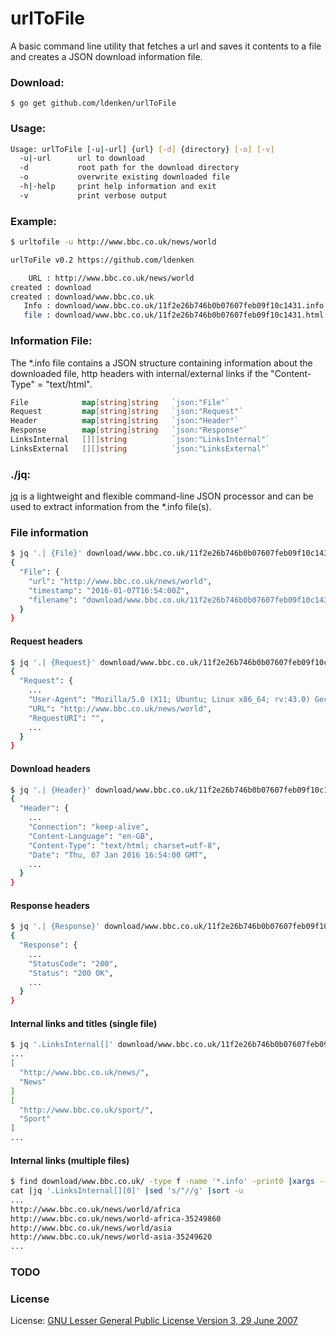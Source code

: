 # urlToFile

A basic command line utility that fetches a url and saves it contents to a file and creates a JSON download information file.


### Download:

	$ go get github.com/ldenken/urlToFile


### Usage:
```sh
Usage: urlToFile [-u|-url] {url} [-d] {directory} [-o] [-v]
  -u|-url      url to download
  -d           root path for the download directory
  -o           overwrite existing downloaded file
  -h|-help     print help information and exit
  -v           print verbose output
```

### Example:

```sh
$ urltofile -u http://www.bbc.co.uk/news/world

urlToFile v0.2 https://github.com/ldenken

    URL : http://www.bbc.co.uk/news/world
created : download
created : download/www.bbc.co.uk
   Info : download/www.bbc.co.uk/11f2e26b746b0b07607feb09f10c1431.info
   file : download/www.bbc.co.uk/11f2e26b746b0b07607feb09f10c1431.html
```

### Information File:
The *.info file contains a JSON structure containing information about the downloaded file, http headers with internal/external links if the "Content-Type" = "text/html".

``` go
File 			map[string]string 	`json:"File"`
Request 		map[string]string 	`json:"Request"`
Header 			map[string]string 	`json:"Header"`
Response 		map[string]string 	`json:"Response"`
LinksInternal	[][]string 			`json:"LinksInternal"`
LinksExternal	[][]string 			`json:"LinksExternal"`
```

### ./jq:
[jq](http://stedolan.github.com/jq) is a lightweight and flexible command-line JSON processor and can be used to extract information from the *.info file(s).

### File information
```sh
$ jq '.| {File}' download/www.bbc.co.uk/11f2e26b746b0b07607feb09f10c1431.info
{
  "File": {
    "url": "http://www.bbc.co.uk/news/world",
    "timestamp": "2016-01-07T16:54:00Z",
    "filename": "download/www.bbc.co.uk/11f2e26b746b0b07607feb09f10c1431.html"
  }
}
```

#### Request headers
```sh
$ jq '.| {Request}' download/www.bbc.co.uk/11f2e26b746b0b07607feb09f10c1431.info
{
  "Request": {
  	...
    "User-Agent": "Mozilla/5.0 (X11; Ubuntu; Linux x86_64; rv:43.0) Gecko/20100101 Firefox/43.0",
    "URL": "http://www.bbc.co.uk/news/world",
    "RequestURI": "",
    ...
  }
}
```

#### Download headers
```sh
$ jq '.| {Header}' download/www.bbc.co.uk/11f2e26b746b0b07607feb09f10c1431.info
{
  "Header": {
  	...
    "Connection": "keep-alive",
    "Content-Language": "en-GB",
    "Content-Type": "text/html; charset=utf-8",
    "Date": "Thu, 07 Jan 2016 16:54:00 GMT",
    ...
  }
}
```

#### Response headers
```sh
$ jq '.| {Response}' download/www.bbc.co.uk/11f2e26b746b0b07607feb09f10c1431.info
{
  "Response": {
  	...
    "StatusCode": "200",
    "Status": "200 OK",
    ...
  }
}
```

#### Internal links and titles (single file)
```sh
$ jq '.LinksInternal[]' download/www.bbc.co.uk/11f2e26b746b0b07607feb09f10c1431.info
...
[
  "http://www.bbc.co.uk/news/",
  "News"
]
[
  "http://www.bbc.co.uk/sport/",
  "Sport"
]
...
```

#### Internal links (multiple files)
```sh
$ find download/www.bbc.co.uk/ -type f -name '*.info' -print0 |xargs --nul \
cat |jq '.LinksInternal[][0]' |sed 's/"//g' |sort -u
...
http://www.bbc.co.uk/news/world/africa
http://www.bbc.co.uk/news/world-africa-35249860
http://www.bbc.co.uk/news/world/asia
http://www.bbc.co.uk/news/world-asia-35249620
...
```

### TODO


### License
License: [GNU Lesser General Public License Version 3, 29 June 2007](http://fsf.org/)
